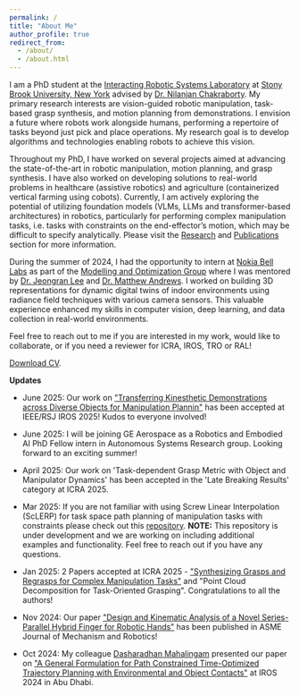 ```yaml
---
permalink: /
title: "About Me"
author_profile: true
redirect_from: 
  - /about/
  - /about.html
---
```


I am a PhD student at the [Interacting Robotic Systems Laboratory](https://sites.google.com/a/stonybrook.edu/robotics/) at [Stony Brook University, New York](https://www.stonybrook.edu/) advised by [Dr. Nilanjan Chakraborty](https://www.cs.stonybrook.edu/people/faculty/nilanjanchakraborty). My primary research interests are vision-guided robotic manipulation, task-based grasp synthesis, and motion planning from demonstrations. I envision a future where robots work alongside humans, performing a repertoire of tasks beyond just pick and place operations. My research goal is to develop algorithms and technologies enabling robots to achieve this vision.

Throughout my PhD, I have worked on several projects aimed at advancing the state-of-the-art in robotic manipulation, motion planning, and grasp synthesis. I have also worked on developing solutions to real-world problems in healthcare (assistive robotics) and agriculture (containerized vertical farming using cobots). Currently, I am actively exploring the potential of utilizing foundation models (VLMs, LLMs and transformer-based architectures) in robotics, particularly for performing complex manipulation tasks, i.e. tasks with constraints on the end-effector’s motion, which may be difficult to specify analytically. Please visit the [Research](https://apat20.github.io/portfolio/) and [Publications](https://apat20.github.io/publications/) section for more information.

During the summer of 2024, I had the opportunity to intern at [Nokia Bell Labs](https://www.bell-labs.com/#gref) as part of the [Modelling and Optimization Group](https://www.nokia.com/bell-labs/research/air-lab/modelling-optimization/) where I was mentored by [Dr. Jeongran Lee](https://www.nokia.com/people/jeongran-lee/) and [Dr. Matthew Andrews](https://www.nokia.com/people/matthew-andrews/). I worked on building 3D representations for dynamic digital twins of indoor environments using radiance field techniques with various camera sensors. This valuable experience enhanced my skills in computer vision, deep learning, and data collection in real-world environments.

Feel free to reach out to me if you are interested in my work, would like to collaborate, or if you need a reviewer for ICRA, IROS, TRO or RAL!

[Download CV](https://drive.google.com/file/d/137Ho8OuYhVlojuj-n8rVj7VpwuBqXvzk/view?usp=sharing).



**Updates**
- June 2025: Our work on ["Transferring Kinesthetic Demonstrations across Diverse Objects for Manipulation Plannin"](https://www.arxiv.org/pdf/2503.10904) has been accepted at IEEE/RSJ IROS 2025! Kudos to everyone involved!

- June 2025: I will be joining GE Aerospace as a Robotics and Embodied AI PhD Fellow intern in Autonomous Systems Research group. Looking forward to an exciting summer!

- April 2025: Our work on 'Task-dependent Grasp Metric with Object and Manipulator Dynamics' has been accepted in the 'Late Breaking Results' category at ICRA 2025.

- Mar 2025: If you are not familiar with using Screw Linear Interpolation (ScLERP) for task space path planning of manipulation tasks with constraints please check out this [repository][def].
**NOTE:** This repository is under development and we are working on including additional examples and functionality. Feel free to reach out if you have any questions.
- Jan 2025: 2 Papers accepted at ICRA 2025 - ["Synthesizing Grasps and Regrasps for Complex Manipulation Tasks"](https://arxiv.org/pdf/2501.18075) and "Point Cloud Decomposition for Task-Oriented Grasping". Congratulations to all the authors!
- Nov 2024: Our paper ["Design and Kinematic Analysis of a Novel Series-Parallel Hybrid Finger for Robotic Hands"](https://asmedigitalcollection.asme.org/mechanismsrobotics/article/17/4/044512/1207813) has been published in ASME Journal of Mechanism and Robotics!
- Oct 2024: My colleague [Dasharadhan Mahalingam](https://www.linkedin.com/in/dasharadhan-mahalingam/) presented our paper on ["A General Formulation for Path Constrained Time-Optimized Trajectory Planning with Environmental and Object Contacts"](https://arxiv.org/abs/2410.06295) at IROS 2024 in Abu Dhabi.

[def]: https://github.com/apat20/PyScLERP